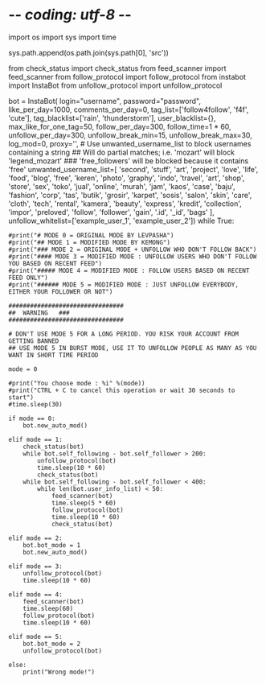 # -*- coding: utf-8 -*-
import os
import sys
import time
 
sys.path.append(os.path.join(sys.path[0], 'src'))
 
from check_status import check_status
from feed_scanner import feed_scanner
from follow_protocol import follow_protocol
from instabot import InstaBot
from unfollow_protocol import unfollow_protocol
 
bot = InstaBot(
     login="username",
    password="password",
    like_per_day=1000,
    comments_per_day=0,
    tag_list=['follow4follow', 'f4f', 'cute'],
    tag_blacklist=['rain', 'thunderstorm'],
    user_blacklist={},
    max_like_for_one_tag=50,
    follow_per_day=300,
    follow_time=1 * 60,
    unfollow_per_day=300,
    unfollow_break_min=15,
    unfollow_break_max=30,
    log_mod=0,
    proxy='',
    # Use unwanted_username_list to block usernames containing a string
    ## Will do partial matches; i.e. 'mozart' will block 'legend_mozart'
    ### 'free_followers' will be blocked because it contains 'free'
    unwanted_username_list=[
        'second', 'stuff', 'art', 'project', 'love', 'life', 'food', 'blog',
        'free', 'keren', 'photo', 'graphy', 'indo', 'travel', 'art', 'shop',
        'store', 'sex', 'toko', 'jual', 'online', 'murah', 'jam', 'kaos',
        'case', 'baju', 'fashion', 'corp', 'tas', 'butik', 'grosir', 'karpet',
        'sosis', 'salon', 'skin', 'care', 'cloth', 'tech', 'rental', 'kamera',
        'beauty', 'express', 'kredit', 'collection', 'impor', 'preloved',
        'follow', 'follower', 'gain', '.id', '_id', 'bags'
    ],
    unfollow_whitelist=['example_user_1', 'example_user_2'])
while True:
 
    #print("# MODE 0 = ORIGINAL MODE BY LEVPASHA")
    #print("## MODE 1 = MODIFIED MODE BY KEMONG")
    #print("### MODE 2 = ORIGINAL MODE + UNFOLLOW WHO DON'T FOLLOW BACK")
    #print("#### MODE 3 = MODIFIED MODE : UNFOLLOW USERS WHO DON'T FOLLOW YOU BASED ON RECENT FEED")
    #print("##### MODE 4 = MODIFIED MODE : FOLLOW USERS BASED ON RECENT FEED ONLY")
    #print("###### MODE 5 = MODIFIED MODE : JUST UNFOLLOW EVERYBODY, EITHER YOUR FOLLOWER OR NOT")
 
    ################################
    ##  WARNING   ###
    ################################
 
    # DON'T USE MODE 5 FOR A LONG PERIOD. YOU RISK YOUR ACCOUNT FROM GETTING BANNED
    ## USE MODE 5 IN BURST MODE, USE IT TO UNFOLLOW PEOPLE AS MANY AS YOU WANT IN SHORT TIME PERIOD
 
    mode = 0
 
    #print("You choose mode : %i" %(mode))
    #print("CTRL + C to cancel this operation or wait 30 seconds to start")
    #time.sleep(30)
 
    if mode == 0:
        bot.new_auto_mod()
 
    elif mode == 1:
        check_status(bot)
        while bot.self_following - bot.self_follower > 200:
            unfollow_protocol(bot)
            time.sleep(10 * 60)
            check_status(bot)
        while bot.self_following - bot.self_follower < 400:
            while len(bot.user_info_list) < 50:
                feed_scanner(bot)
                time.sleep(5 * 60)
                follow_protocol(bot)
                time.sleep(10 * 60)
                check_status(bot)
 
    elif mode == 2:
        bot.bot_mode = 1
        bot.new_auto_mod()
 
    elif mode == 3:
        unfollow_protocol(bot)
        time.sleep(10 * 60)
 
    elif mode == 4:
        feed_scanner(bot)
        time.sleep(60)
        follow_protocol(bot)
        time.sleep(10 * 60)
 
    elif mode == 5:
        bot.bot_mode = 2
        unfollow_protocol(bot)
 
    else:
        print("Wrong mode!")
